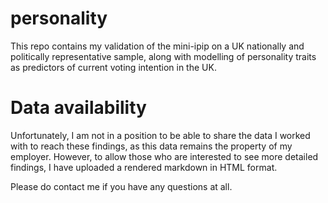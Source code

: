 # personality

This repo contains my validation of the mini-ipip on a UK nationally and politically representative sample, along with modelling of personality traits as predictors of current voting intention in the UK. 

# Data availability

Unfortunately, I am not in a position to be able to share the data I worked with to reach these findings, as this data remains the property of my employer. However, to allow those who are interested to see more detailed findings, I have uploaded a rendered markdown in HTML format.

Please do contact me if you have any questions at all.
